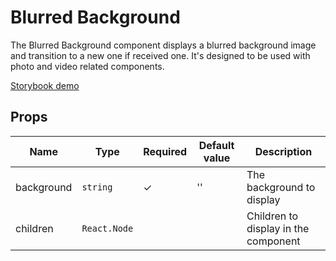 # Blurred Background

The Blurred Background component displays a blurred background image and transition to a new one if received one. It's designed to be used with photo and video related components.

[Storybook demo](http://localhost:8001/?selectedKind=4.%20Components%7CBlurred%20background)

<!-- STORY -->

## Props
| Name | Type | Required | Default value | Description
|------|------|----------|---------------|------------
| background | `string` | ✓ | '' | The background to display
| children | `React.Node` |  |  | Children to display in the component
